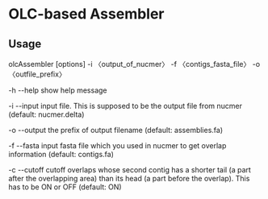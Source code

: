 # OLC-based Assembler

## Usage
olcAssembler [options] -i 〈output_of_nucmer〉 -f 〈contigs_fasta_file〉 -o 〈outfile_prefix〉

  -h  --help   show help message
  
  -i  --input  input file. This is supposed to be the output file from nucmer (default: nucmer.delta)
  
  -o  --output the prefix of output filename (default: assemblies.fa)
  
  -f  --fasta  input fasta file which you used in nucmer to get overlap information (default: contigs.fa)
  
  -c  --cutoff cutoff overlaps whose second contig has a shorter tail (a part after the overlapping area) than its head (a part before the overlap). This has to be ON or OFF (default: ON)

